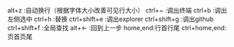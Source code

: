 alt+z   :自动换行（根据字体大小改善可见行大小）
ctrl+~  :调出终端
ctrl+b  :调出左侧选中
ctrl+h  :替换
ctrl+shift+e    :调出explorer
ctrl+shift+g    :调出github
ctrl+shift+f    :全局查找
alt+<-  :回到上一步
home,end:行首行尾
ctrl+home,end:页首页尾
